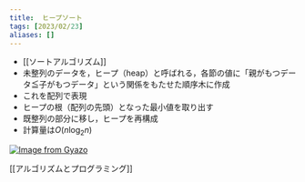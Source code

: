 ```yaml
---
title:  ヒープソート
tags: [2023/02/23]
aliases: []
---
```


- [[ソートアルゴリズム]]
- 未整列のデータを，ヒープ（heap）と呼ばれる，各節の値に「親がもつデータ≦子がもつデータ」という関係をもたせた順序木に作成
- これを配列で表現
- ヒープの根（配列の先頭）となった最小値を取り出す
- 既整列の部分に移し，ヒープを再構成
- 計算量は$O(n\log_{2}n)$

[![Image from Gyazo](https://i.gyazo.com/7522cb244a0c27c7bda1e1a80f8f2abd.png)](https://gyazo.com/7522cb244a0c27c7bda1e1a80f8f2abd)

[[アルゴリズムとプログラミング]]